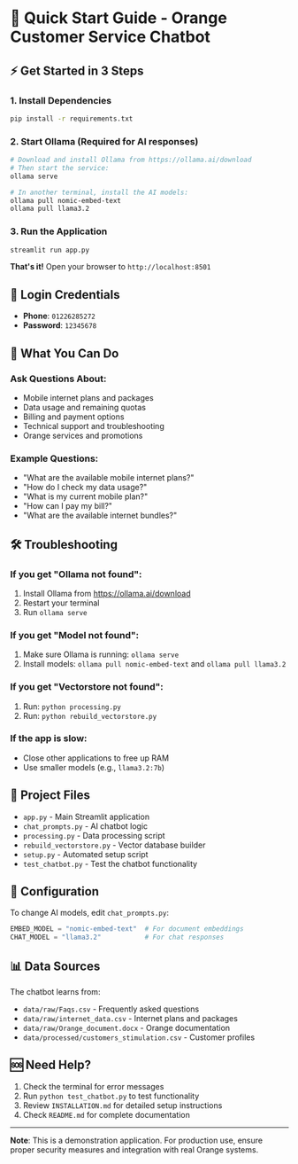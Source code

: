 # 🚀 Quick Start Guide - Orange Customer Service Chatbot

## ⚡ Get Started in 3 Steps

### 1. Install Dependencies
```bash
pip install -r requirements.txt
```

### 2. Start Ollama (Required for AI responses)
```bash
# Download and install Ollama from https://ollama.ai/download
# Then start the service:
ollama serve

# In another terminal, install the AI models:
ollama pull nomic-embed-text
ollama pull llama3.2
```

### 3. Run the Application
```bash
streamlit run app.py
```

**That's it!** Open your browser to `http://localhost:8501`

## 🔑 Login Credentials
- **Phone**: `01226285272`
- **Password**: `12345678`

## 🎯 What You Can Do

### Ask Questions About:
- Mobile internet plans and packages
- Data usage and remaining quotas
- Billing and payment options
- Technical support and troubleshooting
- Orange services and promotions

### Example Questions:
- "What are the available mobile internet plans?"
- "How do I check my data usage?"
- "What is my current mobile plan?"
- "How can I pay my bill?"
- "What are the available internet bundles?"

## 🛠️ Troubleshooting

### If you get "Ollama not found":
1. Install Ollama from https://ollama.ai/download
2. Restart your terminal
3. Run `ollama serve`

### If you get "Model not found":
1. Make sure Ollama is running: `ollama serve`
2. Install models: `ollama pull nomic-embed-text` and `ollama pull llama3.2`

### If you get "Vectorstore not found":
1. Run: `python processing.py`
2. Run: `python rebuild_vectorstore.py`

### If the app is slow:
- Close other applications to free up RAM
- Use smaller models (e.g., `llama3.2:7b`)

## 📁 Project Files

- `app.py` - Main Streamlit application
- `chat_prompts.py` - AI chatbot logic
- `processing.py` - Data processing script
- `rebuild_vectorstore.py` - Vector database builder
- `setup.py` - Automated setup script
- `test_chatbot.py` - Test the chatbot functionality

## 🔧 Configuration

To change AI models, edit `chat_prompts.py`:
```python
EMBED_MODEL = "nomic-embed-text"  # For document embeddings
CHAT_MODEL = "llama3.2"           # For chat responses
```

## 📊 Data Sources

The chatbot learns from:
- `data/raw/Faqs.csv` - Frequently asked questions
- `data/raw/internet_data.csv` - Internet plans and packages
- `data/raw/Orange_document.docx` - Orange documentation
- `data/processed/customers_stimulation.csv` - Customer profiles

## 🆘 Need Help?

1. Check the terminal for error messages
2. Run `python test_chatbot.py` to test functionality
3. Review `INSTALLATION.md` for detailed setup instructions
4. Check `README.md` for complete documentation

---

**Note**: This is a demonstration application. For production use, ensure proper security measures and integration with real Orange systems.
